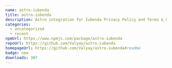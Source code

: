 ```yaml
---
name: astro-iubenda
title: astro-iubenda
description: Astro integration for Iubenda Privacy Policy and Terms & Conditions
categories:
  - uncategorized
  - recent
npmUrl: https://www.npmjs.com/package/astro-iubenda
repoUrl: https://github.com/Valyay/astro-iubenda
homepageUrl: https://github.com/Valyay/astro-iubenda#readme
badge: new
downloads: 307
---
```

